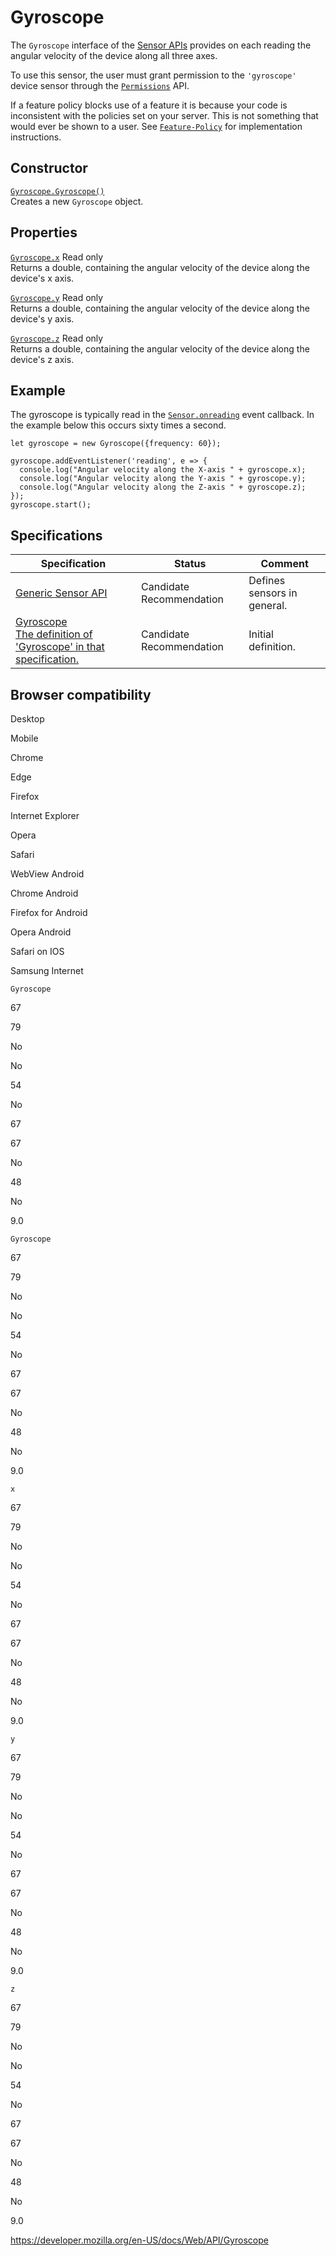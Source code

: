Gyroscope
=========

The `Gyroscope` interface of the [Sensor APIs](sensor_apis) provides on each reading the angular velocity of the device along all three axes.

To use this sensor, the user must grant permission to the `'gyroscope'` device sensor through the [`Permissions`](permissions) API.

If a feature policy blocks use of a feature it is because your code is inconsistent with the policies set on your server. This is not something that would ever be shown to a user. See [`Feature-Policy`](https://developer.mozilla.org/en-US/docs/Web/HTTP/Headers/Feature-Policy) for implementation instructions.

Constructor
-----------

[`Gyroscope.Gyroscope()`](gyroscope/gyroscope)  
Creates a new `Gyroscope` object.

Properties
----------

 [`Gyroscope.x`](gyroscope/x) <span class="badge inline readonly">Read only </span>   
Returns a double, containing the angular velocity of the device along the device's x axis.

 [`Gyroscope.y`](gyroscope/y) <span class="badge inline readonly">Read only </span>   
Returns a double, containing the angular velocity of the device along the device's y axis.

 [`Gyroscope.z`](gyroscope/z) <span class="badge inline readonly">Read only </span>   
Returns a double, containing the angular velocity of the device along the device's z axis.

Example
-------

The gyroscope is typically read in the [`Sensor.onreading`](sensor/onreading) event callback. In the example below this occurs sixty times a second.

    let gyroscope = new Gyroscope({frequency: 60});

    gyroscope.addEventListener('reading', e => {
      console.log("Angular velocity along the X-axis " + gyroscope.x);
      console.log("Angular velocity along the Y-axis " + gyroscope.y);
      console.log("Angular velocity along the Z-axis " + gyroscope.z);
    });
    gyroscope.start();

Specifications
--------------

<table><thead><tr class="header"><th>Specification</th><th>Status</th><th>Comment</th></tr></thead><tbody><tr class="odd"><td><a href="https://www.w3.org/TR/generic-sensor/">Generic Sensor API</a></td><td><span class="spec-cr">Candidate Recommendation</span></td><td>Defines sensors in general.</td></tr><tr class="even"><td><a href="https://www.w3.org/TR/gyroscope/#gyroscope-interface">Gyroscope<br />
<span class="small">The definition of 'Gyroscope' in that specification.</span></a></td><td><span class="spec-cr">Candidate Recommendation</span></td><td>Initial definition.</td></tr></tbody></table>

Browser compatibility
---------------------

Desktop

Mobile

Chrome

Edge

Firefox

Internet Explorer

Opera

Safari

WebView Android

Chrome Android

Firefox for Android

Opera Android

Safari on IOS

Samsung Internet

`Gyroscope`

67

79

No

No

54

No

67

67

No

48

No

9.0

`Gyroscope`

67

79

No

No

54

No

67

67

No

48

No

9.0

`x`

67

79

No

No

54

No

67

67

No

48

No

9.0

`y`

67

79

No

No

54

No

67

67

No

48

No

9.0

`z`

67

79

No

No

54

No

67

67

No

48

No

9.0

<a href="https://developer.mozilla.org/en-US/docs/Web/API/Gyroscope" class="_attribution-link">https://developer.mozilla.org/en-US/docs/Web/API/Gyroscope</a>
